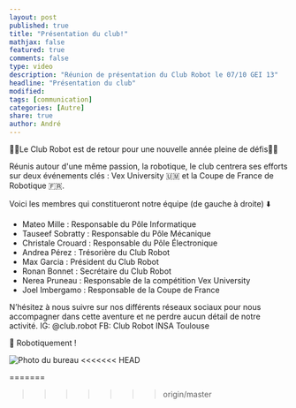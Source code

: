 ```yaml
---
layout: post
published: true
title: "Présentation du club!"
mathjax: false
featured: true
comments: false
type: video
description: "Réunion de présentation du Club Robot le 07/10 GEI 13"
headline: "Présentation du club"
modified:
tags: [communication]
categories: [Autre]
share: true
author: André
---
```

🚨🤖Le Club Robot est de retour pour une nouvelle année pleine de défis🤖🚨

Réunis autour d'une même passion, la robotique, le club centrera ses efforts sur deux événements clés : Vex University 🇺🇲 et la Coupe de France de Robotique 🇫🇷.

Voici les membres qui constitueront notre équipe (de gauche à droite) ⬇️
- Mateo Mille : Responsable du Pôle Informatique
- Tauseef Sobratty : Responsable du Pôle Mécanique
- Christale Crouard : Responsable du Pôle Électronique
- Andrea Pérez : Trésorière du Club Robot
- Max Garcia : Président du Club Robot
- Ronan Bonnet : Secrétaire du Club Robot
- Nerea Pruneau : Responsable de la compétition Vex University
- Joel Imbergamo : Responsable de la Coupe de France

N’hésitez à nous suivre sur nos différents réseaux sociaux pour nous accompagner dans cette aventure et ne perdre aucun détail de notre activité.
IG: @club.robot
FB: Club Robot INSA Toulouse

🤖 Robotiquement !

![Photo du bureau](https://media-exp1.licdn.com/dms/image/C4D22AQGONS-PumFQbw/feedshare-shrink_2048_1536/0/1634580805135?e=1637193600&v=beta&t=URiPz1mYjqEL1AHSvTww86H3HpLEMc9spyqviX0kPJw)
<<<<<<< HEAD

=======
>>>>>>> origin/master
